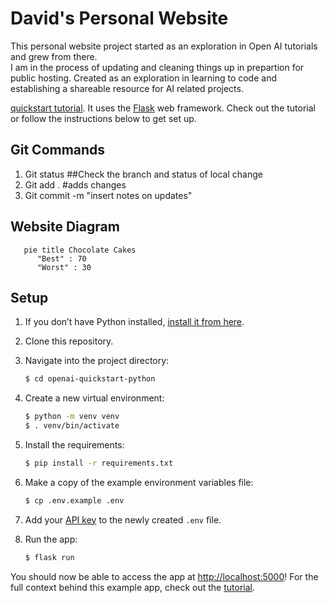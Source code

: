 # David's Personal Website

This personal website project started as an exploration in Open AI tutorials and grew from there.  
I am in the process of updating and cleaning things up in prepartion for public hosting.  Created as an exploration in learning to code and establishing a shareable resource for AI related projects.  

 [quickstart tutorial](https://beta.openai.com/docs/quickstart). It uses the [Flask](https://flask.palletsprojects.com/en/2.0.x/) web framework. Check out the tutorial or follow the instructions below to get set up.

## Git Commands

1. Git status  ##Check the branch and status of local change
2. Git add . #adds changes 
3. Git commit -m "insert notes on updates"

## Website Diagram
```mermaid
   pie title Chocolate Cakes
      "Best" : 70
      "Worst" : 30
```

## Setup

1. If you don’t have Python installed, [install it from here](https://www.python.org/downloads/).

2. Clone this repository.

3. Navigate into the project directory:

   ```bash
   $ cd openai-quickstart-python
   ```

4. Create a new virtual environment:

   ```bash
   $ python -m venv venv
   $ . venv/bin/activate
   ```

5. Install the requirements:

   ```bash
   $ pip install -r requirements.txt
   ```

6. Make a copy of the example environment variables file:

   ```bash
   $ cp .env.example .env
   ```

7. Add your [API key](https://beta.openai.com/account/api-keys) to the newly created `.env` file.

8. Run the app:

   ```bash
   $ flask run
   ```

You should now be able to access the app at [http://localhost:5000](http://localhost:5000)! For the full context behind this example app, check out the [tutorial](https://beta.openai.com/docs/quickstart).
